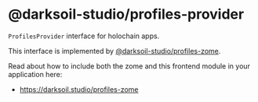 # @darksoil-studio/profiles-provider

`ProfilesProvider` interface for holochain apps.

This interface is implemented by [@darksoil-studio/profiles-zome](https://www.npmjs.com/package/@darksoil-studio/profiles-zome).

Read about how to include both the zome and this frontend module in your application here:

- https://darksoil.studio/profiles-zome
